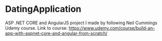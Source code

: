 # DatingApplication

ASP .NET CORE and AngularJS project I made by following Neil Cummings Udemy course.
Link to course: https://www.udemy.com/course/build-an-app-with-aspnet-core-and-angular-from-scratch/
